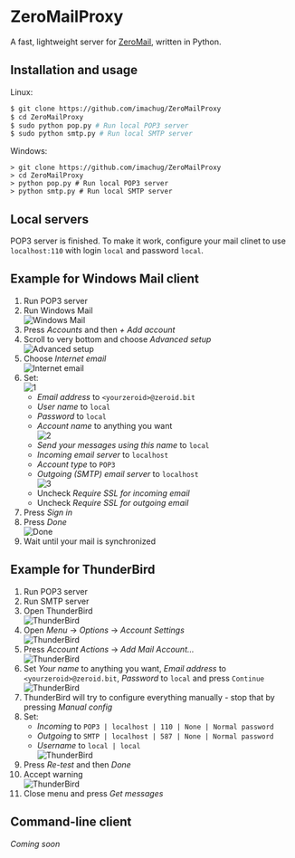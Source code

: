 # ZeroMailProxy

A fast, lightweight server for [ZeroMail](https://github.com/HelloZeroNet/ZeroMail), written in Python.

## Installation and usage

Linux:
```bash
$ git clone https://github.com/imachug/ZeroMailProxy
$ cd ZeroMailProxy
$ sudo python pop.py # Run local POP3 server
$ sudo python smtp.py # Run local SMTP server
```

Windows:
```
> git clone https://github.com/imachug/ZeroMailProxy
> cd ZeroMailProxy
> python pop.py # Run local POP3 server
> python smtp.py # Run local SMTP server
```

## Local servers

POP3 server is finished. To make it work, configure your mail clinet to use `localhost:110` with login `local` and password `local`.

## Example for Windows Mail client

1. Run POP3 server
2. Run Windows Mail  
![Windows Mail](images/winmail/1.png)  
3. Press *Accounts* and then *+ Add account*
4. Scroll to very bottom and choose *Advanced setup*  
![Advanced setup](images/winmail/2.png)  
5. Choose *Internet email*  
![Internet email](images/winmail/3.png)  
6. Set:  
![1](images/winmail/4.png)  
    - *Email address* to `<yourzeroid>@zeroid.bit`
    - *User name* to `local`
    - *Password* to `local`
    - *Account name* to anything you want  
![2](images/winmail/5.png)  
    - *Send your messages using this name* to `local`
    - *Incoming email server* to `localhost`
    - *Account type* to `POP3`
    - *Outgoing (SMTP) email server* to `localhost`  
![3](images/winmail/6.png)  
    - Uncheck *Require SSL for incoming email*
    - Uncheck *Require SSL for outgoing email*
7. Press *Sign in*
8. Press *Done*  
![Done](images/winmail/7.png)
9. Wait until your mail is synchronized

## Example for ThunderBird

1. Run POP3 server
2. Run SMTP server
3. Open ThunderBird  
![ThunderBird](images/thunderbird/1.png)  
4. Open *Menu* -> *Options* -> *Account Settings*  
![ThunderBird](images/thunderbird/2.png)  
5. Press *Account Actions* -> *Add Mail Account...*  
![ThunderBird](images/thunderbird/3.png)  
6. Set *Your name* to anything you want, *Email address* to `<yourzeroid>@zeroid.bit`, *Password* to `local` and press `Continue`  
![ThunderBird](images/thunderbird/4.png)  
7. ThunderBird will try to configure everything manually - stop that by pressing *Manual config*
8. Set:
    - *Incoming* to `POP3 | localhost | 110 | None | Normal password`
    - *Outgoing* to `SMTP | localhost | 587 | None | Normal password`
    - *Username* to `local | local`  
![ThunderBird](images/thunderbird/5.png)  
9. Press *Re-test* and then *Done*
10. Accept warning  
![ThunderBird](images/thunderbird/6.png)  
11. Close menu and press *Get messages*

## Command-line client

*Coming soon*
